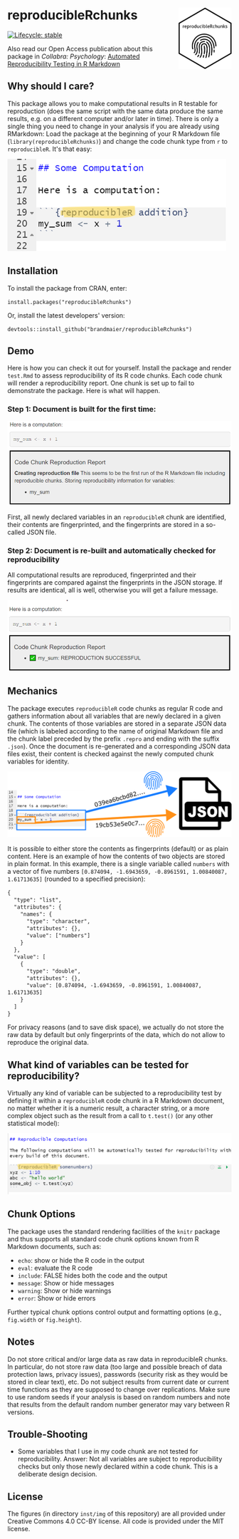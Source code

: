 

# reproducibleRchunks <img src="inst/img/sticker.png" align="right" height="138" />

 <!-- badges: start -->
  [![Lifecycle: stable](https://img.shields.io/badge/lifecycle-stable-brightgreen.svg)](https://lifecycle.r-lib.org/articles/stages.html#stable)
  <!-- badges: end -->

Also read our Open Access publication about this package in _Collabra: Psychology_:  [Automated Reproducibility Testing in R Markdown](https://doi.org/10.1525/collabra.138638)

## Why should I care?

This package allows you to make computational results in R testable for reproduction (does the same script with the same data produce the same results, e.g. on a different computer and/or later in time). There is only a single thing you need to change in your analysis if you are already using RMarkdown: Load the package at the beginning of your R Markdown file (`library(reproducibleRchunks)`) and change the code chunk type from `r` to `reproducibleR`. It's that easy:

![](inst/img/rstudio-screenshot-marker2.png)

## Installation

To install the package from CRAN, enter:

```
install.packages("reproducibleRchunks")
```

Or, install the latest developers' version:

```
devtools::install_github("brandmaier/reproducibleRchunks")
```

## Demo

Here is how you can check it out for yourself. Install the package and render `test.Rmd` to assess reproducibility of its R code chunks. Each code chunk will render a reproducibility report. One chunk is set up to fail to demonstrate the package. Here is what will happen.

### Step 1: Document is built for the first time:

![](inst/img/generation-step1.png)

First, all newly declared variables in an `reproducibleR` chunk are identified, their contents are fingerprinted, and the fingerprints are stored in a so-called JSON file.

### Step 2: Document is re-built and automatically checked for reproducibility

All computational results are reproduced, fingerprinted and their fingerprints are compared against the fingerprints in the JSON storage. If results are identical, all is well, otherwise you will get a failure message.

![](inst/img/generation-step2.png)

## Mechanics

The package executes `reproducibleR` code chunks as regular R code and gathers information about all variables that are newly declared in a given chunk. The contents of those variables are stored in a separate JSON data file (which is labeled according to the name of original Markdown file and the chunk label preceded by the prefix `.repro` and ending with the suffix `.json`). Once the document is re-generated and a corresponding JSON data files exist, their content is checked against the newly computed chunk variables for identity.

![](inst/img/schema-json-fingerprints.png)

It is possible to either store the contents as fingerprints (default) or as plain content. Here is an example of how the contents of two objects are stored in plain format.
In this example, there is a single variable called `numbers` with a vector of five numbers `[0.874094, -1.6943659, -0.8961591, 1.00840087, 1.61713635]` (rounded to a specified precision):

```{json}
{
  "type": "list",
  "attributes": {
    "names": {
      "type": "character",
      "attributes": {},
      "value": ["numbers"]
    }
  },
  "value": [
    {
      "type": "double",
      "attributes": {},
      "value": [0.874094, -1.6943659, -0.8961591, 1.00840087, 1.61713635]
    }
  ]
}
```

For privacy reasons (and to save disk space), we actually do not store the raw data by default but only fingerprints of the data, which do not allow to reproduce the original data.

## What kind of variables can be tested for reproducibility?

Virtually any kind of variable can be subjected to a reproducibility test by defining it within a `reproducibleR` code chunk in a R Markdown document, no matter whether it is a numeric result, a character string, or a more complex object such as the result from a call to `t.test()` (or any other statistical model):

![](inst/img/rstudio-screenshot-marker.png)

## Chunk Options

The package uses the standard rendering facilities of the `knitr` package and thus
supports all standard code chunk options known from R Markdown documents, such as:
- `echo`: show or hide the R code in the output
- `eval`: evaluate the R code
- `include`: FALSE hides both the code and the output
- `message`: Show or hide messages
- `warning`: Show or hide warnings
- `error`: Show or hide errors

Further typical chunk options control output and formatting options (e.g., `fig.width` or `fig.height`).

## Notes

Do not store critical and/or large data as raw data in reproducibleR chunks. In particular, do not store raw data (too large and possible breach of data protection laws, privacy issues), passwords (security risk as they would be stored in clear text), etc.
Do not subject results from current date or current time functions as they are supposed to change over replications.
Make sure to use random seeds if your analysis is based on random numbers and note that results from the default random number generator may vary between R versions.

## Trouble-Shooting

- Some variables that I use in my code chunk are not tested for reproducibility. Answer: Not all variables are subject to reproducibility checks but only those newly declared within a code chunk. This is a deliberate design decision.


## License

The figures (in directory `inst/img` of this repository) are all provided under Creative Commons 4.0 CC-BY license. All code is provided under the MIT license. 
